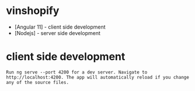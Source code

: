 # vinshopify

* [Angular 11] - client side development
* [Nodejs] - server side development

# client side development
    Run ng serve --port 4200 for a dev server. Navigate to http://localhost:4200. The app will automatically reload if you change any of the source files.
